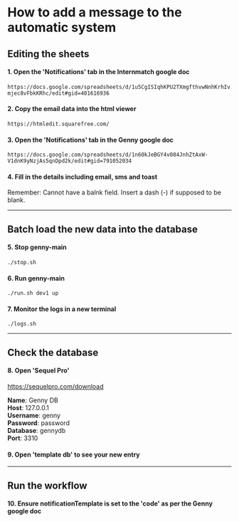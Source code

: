 # How to add a message to the automatic system

## Editing the sheets
#### 1. Open the 'Notifications' tab in the Internmatch google doc 

`https://docs.google.com/spreadsheets/d/1u5CgISIqhKPU2TXmgfthvwNnhKrhIvmjec8vFbkKRhc/edit#gid=401616936`

#### 2. Copy the email data into the html viewer

`https://htmledit.squarefree.com/`

#### 3. Open the 'Notifications' tab in the Genny google doc 

`https://docs.google.com/spreadsheets/d/1n60kJeBGY4v084JnhZtAxW-V1dnK9yNzjAs5qnDpd2k/edit#gid=791052034`

#### 4. Fill in the details including email, sms and toast

Remember: Cannot have a balnk field. Insert a dash (-) if supposed to be blank.

---

## Batch load the new data into the database
#### 5. Stop genny-main

`./stop.sh`

#### 6. Run genny-main

`./run.sh dev1 up`

#### 7. Monitor the logs in a new terminal 

`./logs.sh`

---

## Check the database
#### 8. Open 'Sequel Pro'

https://sequelpro.com/download

**Name**: Genny DB <br/>
**Host**: 127.0.0.1 <br/>
**Username**: genny <br/> 
**Password**: password <br/>
**Database**: gennydb <br/>
**Port**: 3310 <br/>

#### 9. Open 'template db' to see your new entry

---

## Run the workflow
#### 10. Ensure notificationTemplate is set to the 'code' as per the Genny google doc

